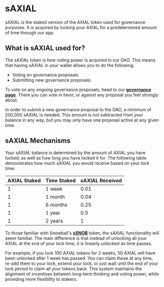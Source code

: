 # sAXIAL

sAXIAL is the staked version of the AXIAL token used for governance purposes. It is acquired by locking your AXIAL for a predetermined amount of time through our app.

## What is sAXIAL used for?

The sAXIAL token is how voting power is acquired in our DAO. This means that having sAXIAL in your wallet allows you to do the following:

* Voting on governance proposals.
* Submitting new governance proposals.

To vote on any ongoing governance proposals, head to our [**governance page**](https://app.axial.exchange/governance). There you can vote in favor, or against any proposal you feel strongly about.

In order to submit a new governance proposal to the DAO, a minimum of 200,000 sAXIAL is needed. This amount is not subtracted from your balance in any way, but you may only have one proposal active at any given time.

## sAXIAL Mechanisms

Your sAXIAL balance is determined by the amount of AXIAL you have locked, as well as how long you have locked it for. The following table demonstrates how much sAXIAL you would receive based on your lock time:

| AXIAL Staked | Time Staked | sAXIAL Received |
| ------------ | ----------- | --------------- |
| 1            | 1 week      | 0.01            |
| 1            | 1 month     | 0.04            |
| 1            | 6 months    | 0.25            |
| 1            | 1 year      | 0.5             |
| 1            | 2 years     | 1               |

To those familiar with Snowball's [**xSNOB**](https://docs.snowball.network/governance/xsnob) token, the sAXIAL functionality will seem familiar. The main difference is that instead of unlocking all your AXIAL at the end of your lock time, it is linearly unlocked as time passes.

For example, if you lock 100 AXIAL tokens for 2 weeks, 50 AXIAL will have been unlocked after 1 week has passed. You can claim these at any time, re-add them to your lock, extend your lock, or just wait until the end of your lock period to claim all your tokens back. This system maintains the alignment of incentives between long-term thinking and voting power, while providing more flexibility to stakers.
